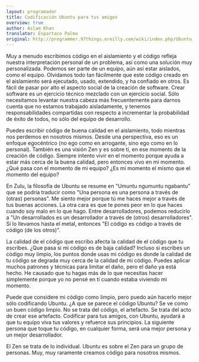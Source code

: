 ```yaml
---
layout: programador
title: Codificación Ubuntu para tus amigos
overview: true
author: Aslam Khan
translator: Espartaco Palma
original: http://programmer.97things.oreilly.com/wiki/index.php/Ubuntu_Coding_for_Your_Friends
---
```


Muy a menudo escribimos código en el aislamiento y el código refleja nuestra interpretación personal de un problema, así como una solución muy personalizada. Podemos ser parte de un equipo, aún así estar aislados, como el equipo. Olvidamos todo tan fácilmente que este código creado en el aislamiento será ejecutado, usado, extendido, y ha confiado en otros. Es fácil de pasar por alto el aspecto social de la creación de software. Crear software es un ejercicio técnico mezclado con un ejercicio social. Sólo necesitamos levantar nuestra cabeza más frecuentemente para darnos cuenta que no estamos trabajado aisladamente, y tenemos responsabilidades compartidas con respecto a incrementar la probabilidad de éxito de todos, no sólo del equipo de desarrollo.

Puedes escribir código de buena calidad en el aislamiento, todo mientras nos perdemos en nosotros mismos. Desde una perspectiva, eso es un enfoque egocéntrico (no ego como en arrogante, sino ego como en lo personal). También es una visión Zen y es sobre tí, en ese momento de la creación de código. Siempre intento vivir en el momento porque ayuda a estar más cerca de la buena calidad, pero entonces vivo en mi momento. ¿Qué pasa con el momento de mi equipo? ¿Es mi momento el mismo que el momento del equipo?

En Zulu, la filosofía de Ubuntu se resume en "Umuntu ngumuntu ngabantu" que se podría traducir como "Una persona es una persona a través de (otras) personas". Me siento mejor porque tú me haces mejor a través de tus buenas acciones. La otra cara es que te pones peor en lo que haces cuando soy malo en lo que hago. Entre desarrolladores, podemos reducirlo a "Un desarrollados es un desarrollador a través de (otros) desarrolladores". Si lo llevamos hasta el metal, entonces "El código es código a través de código (de los otros)".

La calidad de el código que escribo afecta la calidad de el código que tu escribes. ¿Que pasa si mi código es de baja calidad? Incluso si escribes un código muy limpio, los puntos donde usas mi código es donde la calidad de tu código se degrada muy cerca de la calidad de mi código. Puedes aplicar muchos patrones y técnicas para limitar el daño, pero el daño ya está hecho. He causado que tu hagas más de lo que necesitas hacer simplemente porque yo no pensé en tí cuando estaba viviendo mi momento.

Puede que considere mi código como limpio, pero puedo aún hacerlo mejor sólo codificando Ubuntu. ¿A que se parece el código Ubuntu? Se ve como un buen código limpio. No se trata del código, el artefacto. Se trata del acto de crear ese artefacto. Codificar para tus amigos, con Ubuntu, ayudará a que tu equipo viva tus valores y refuerce sus principios. La siguiente persona que toque tu código, en cualquier forma, será una mejor persona y un mejor desarrollador.

El Zen se trata de lo individual. Ubuntu es sobre el Zen para un grupo de personas. Muy, muy raramente creamos código para nosotros mismos.



